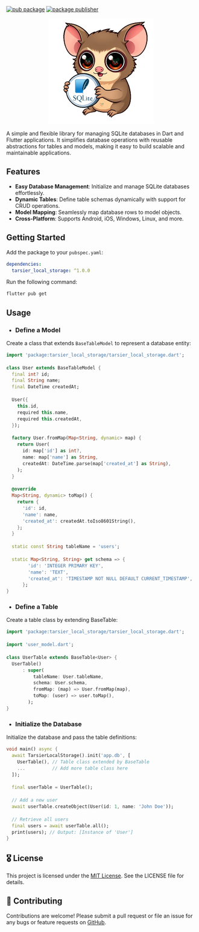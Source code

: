 
[![pub package](https://img.shields.io/pub/v/tarsier_local_storage.svg)](https://pub.dev/packages/tarsier_local_storage)
[![package publisher](https://img.shields.io/pub/publisher/tarsier_local_storage.svg)](https://pub.dev/packages/tarsier_local_storage/publisher)

<p align="center">
<img height="280" src="https://raw.githubusercontent.com/marianz-bonfire/tarsier_local_storage/master/assets/logo.png">
</p>

A simple and flexible library for managing SQLite databases in Dart and Flutter applications. It simplifies database operations with reusable abstractions for tables and models, making it easy to build scalable and maintainable applications.

## Features

- **Easy Database Management**: Initialize and manage SQLite databases effortlessly.
- **Dynamic Tables**: Define table schemas dynamically with support for CRUD operations.
- **Model Mapping**: Seamlessly map database rows to model objects.
- **Cross-Platform**: Supports Android, iOS, Windows, Linux, and more.

## Getting Started

Add the package to your `pubspec.yaml`:
```yaml
dependencies:
  tarsier_local_storage: ^1.0.0
```
Run the following command:
```bash
flutter pub get
```


## Usage
- ### Define a Model
Create a class that extends `BaseTableModel` to represent a database entity:
```dart
import 'package:tarsier_local_storage/tarsier_local_storage.dart';

class User extends BaseTableModel {
  final int? id;
  final String name;
  final DateTime createdAt;

  User({
    this.id,
    required this.name,
    required this.createdAt,
  });

  factory User.fromMap(Map<String, dynamic> map) {
    return User(
      id: map['id'] as int?,
      name: map['name'] as String,
      createdAt: DateTime.parse(map['created_at'] as String),
    );
  }

  @override
  Map<String, dynamic> toMap() {
    return {
      'id': id,
      'name': name,
      'created_at': createdAt.toIso8601String(),
    };
  }

  static const String tableName = 'users';

  static Map<String, String> get schema => {
        'id': 'INTEGER PRIMARY KEY',
        'name': 'TEXT',
        'created_at': 'TIMESTAMP NOT NULL DEFAULT CURRENT_TIMESTAMP',
      };
}
```
- ### Define a Table
Create a table class by extending BaseTable:
```dart
import 'package:tarsier_local_storage/tarsier_local_storage.dart';

import 'user_model.dart';

class UserTable extends BaseTable<User> {
  UserTable()
      : super(
          tableName: User.tableName,
          schema: User.schema,
          fromMap: (map) => User.fromMap(map),
          toMap: (user) => user.toMap(),
        );
}
```
- ### Initialize the Database
Initialize the database and pass the table definitions:
```dart
void main() async {
  await TarsierLocalStorage().init('app.db', [
    UserTable(), // Table class extended by BaseTable
    ...          // Add more table class here
  ]);

  final userTable = UserTable();

  // Add a new user
  await userTable.createObject(User(id: 1, name: 'John Doe'));

  // Retrieve all users
  final users = await userTable.all();
  print(users); // Output: [Instance of 'User']
}
```

## 🎖️ License
This project is licensed under the [MIT License](https://mit-license.org/). See the LICENSE file for details.
## 🐞 Contributing
Contributions are welcome! Please submit a pull request or file an issue for any bugs or feature requests
on [GitHub](https://github.com/marianz-bonfire/tarsier_local_storage).